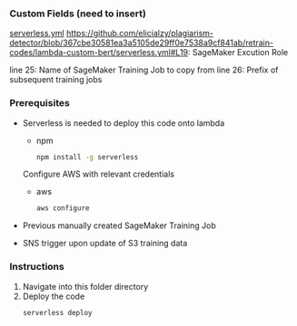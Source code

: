 ### Custom Fields (need to insert)
[serverless.yml](serverless.yml)
https://github.com/elicialzy/plagiarism-detector/blob/367cbe30581ea3a5105de29ff0e7538a9cf841ab/retrain-codes/lambda-custom-bert/serverless.yml#L19: SageMaker Excution Role

line 25: Name of SageMaker Training Job to copy from 
line 26: Prefix of subsequent training jobs

### Prerequisites

* Serverless is needed to deploy this code onto lambda

  * npm
    ```sh
    npm install -g serverless
    ```

  Configure AWS with relevant credentials
  * aws
    ```sh
    aws configure
    ```

* Previous manually created SageMaker Training Job
* SNS trigger upon update of S3 training data

### Instructions

1. Navigate into this folder directory
2. Deploy the code
   ```sh
   serverless deploy
   ```
